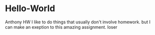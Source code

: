 # Hello-World
Anthony HW
I like to do things that usually don't involve homework. but I can make an exeption to this amazing assignment.
loser
